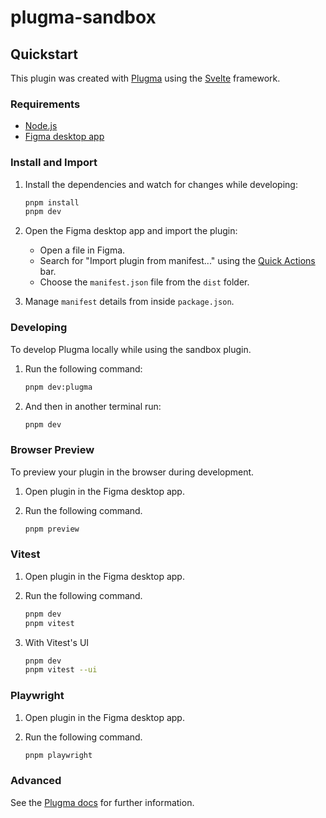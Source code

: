 # plugma-sandbox

## Quickstart

This plugin was created with [Plugma](https://github.com/gavinmcfarland/plugma) using the [Svelte](https://svelte.dev/) framework.

### Requirements

- [Node.js](https://nodejs.org/en)
- [Figma desktop app](https://www.figma.com/downloads/)

### Install and Import

1. Install the dependencies and watch for changes while developing:

    ```bash
    pnpm install
    pnpm dev
    ```

2. Open the Figma desktop app and import the plugin:

    - Open a file in Figma.
    - Search for "Import plugin from manifest..." using the [Quick Actions](https://help.figma.com/hc/en-us/articles/360040328653-Use-shortcuts-and-quick-actions#Use_quick_actions) bar.
    - Choose the `manifest.json` file from the `dist` folder.

3. Manage `manifest` details from inside `package.json`.

### Developing

To develop Plugma locally while using the sandbox plugin.

1. Run the following command:

    ```bash
    pnpm dev:plugma
    ```

2. And then in another terminal run:

    ```bash
    pnpm dev
    ```

### Browser Preview

To preview your plugin in the browser during development.

1. Open plugin in the Figma desktop app.
2. Run the following command.

    ```bash
    pnpm preview
    ```

### Vitest

1. Open plugin in the Figma desktop app.
2. Run the following command.

    ```bash
    pnpm dev
    pnpm vitest
    ```

3. With Vitest's UI

    ```bash
    pnpm dev
    pnpm vitest --ui
    ```

### Playwright

1. Open plugin in the Figma desktop app.
2. Run the following command.

    ```bash
    pnpm playwright
    ```

### Advanced

See the [Plugma docs](https://plugma.dev/docs) for further information.
